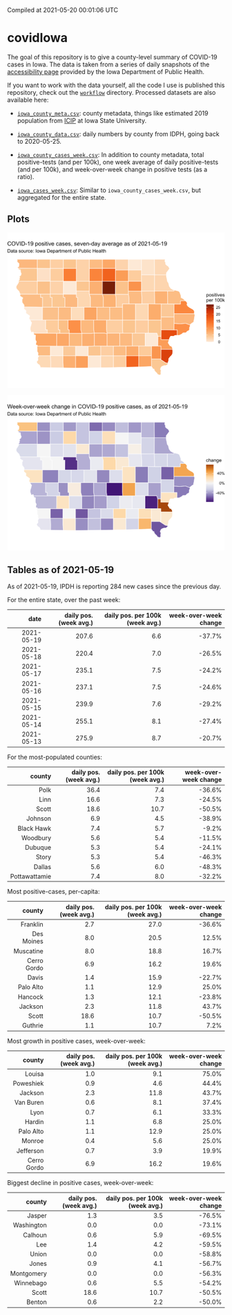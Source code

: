 Compiled at 2021-05-20 00:01:06 UTC

<!-- README.md is generated from README.Rmd. Please edit that file -->

# covidIowa

<!-- badges: start -->

<!-- badges: end -->

The goal of this repository is to give a county-level summary of
COVID-19 cases in Iowa. The data is taken from a series of daily
snapshots of the [accessibility
page](https://coronavirus.iowa.gov/pages/access) provided by the Iowa
Department of Public Health.

If you want to work with the data yourself, all the code I use is
published this repository, check out the [`workflow`](workflow)
directory. Processed datasets are also available here:

  - [`iowa_county_meta.csv`](https://raw.githubusercontent.com/ijlyttle/covidIowa/master/workflow/data/99-publish/iowa_county_meta.csv):
    county metadata, things like estimated 2019 population from
    [ICIP](https://www.icip.iastate.edu/tables/population/counties-estimates)
    at Iowa State University.

  - [`iowa_county_data.csv`](https://raw.githubusercontent.com/ijlyttle/covidIowa/master/workflow/data/99-publish/iowa_county_data.csv):
    daily numbers by county from IDPH, going back to 2020-05-25.

  - [`iowa_county_cases_week.csv`](https://raw.githubusercontent.com/ijlyttle/covidIowa/master/workflow/data/99-publish/iowa_county_data.csv):
    In addition to county metadata, total positive-tests (and per 100k),
    one week average of daily positive-tests (and per 100k), and
    week-over-week change in positive tests (as a ratio).

  - [`iowa_cases_week.csv`](https://raw.githubusercontent.com/ijlyttle/covidIowa/master/workflow/data/99-publish/iowa_cases_week.csv):
    Similar to `iowa_county_cases_week.csv`, but aggregated for the
    entire state.

## Plots

![](workflow/data/99-publish/iowa_cases.png)

![](workflow/data/99-publish/iowa_change.png)

## Tables as of 2021-05-19

As of 2021-05-19, IPDH is reporting 284 new cases since the previous
day.

For the entire state, over the past week:

|       date | daily pos. (week avg.) | daily pos. per 100k (week avg.) | week-over-week change |
| ---------: | ---------------------: | ------------------------------: | --------------------: |
| 2021-05-19 |                  207.6 |                             6.6 |               \-37.7% |
| 2021-05-18 |                  220.4 |                             7.0 |               \-26.5% |
| 2021-05-17 |                  235.1 |                             7.5 |               \-24.2% |
| 2021-05-16 |                  237.1 |                             7.5 |               \-24.6% |
| 2021-05-15 |                  239.9 |                             7.6 |               \-29.2% |
| 2021-05-14 |                  255.1 |                             8.1 |               \-27.4% |
| 2021-05-13 |                  275.9 |                             8.7 |               \-20.7% |

For the most-populated counties:

|        county | daily pos. (week avg.) | daily pos. per 100k (week avg.) | week-over-week change |
| ------------: | ---------------------: | ------------------------------: | --------------------: |
|          Polk |                   36.4 |                             7.4 |               \-36.6% |
|          Linn |                   16.6 |                             7.3 |               \-24.5% |
|         Scott |                   18.6 |                            10.7 |               \-50.5% |
|       Johnson |                    6.9 |                             4.5 |               \-38.9% |
|    Black Hawk |                    7.4 |                             5.7 |                \-9.2% |
|      Woodbury |                    5.6 |                             5.4 |               \-11.5% |
|       Dubuque |                    5.3 |                             5.4 |               \-24.1% |
|         Story |                    5.3 |                             5.4 |               \-46.3% |
|        Dallas |                    5.6 |                             6.0 |               \-48.3% |
| Pottawattamie |                    7.4 |                             8.0 |               \-32.2% |

Most positive-cases, per-capita:

|      county | daily pos. (week avg.) | daily pos. per 100k (week avg.) | week-over-week change |
| ----------: | ---------------------: | ------------------------------: | --------------------: |
|    Franklin |                    2.7 |                            27.0 |               \-36.6% |
|  Des Moines |                    8.0 |                            20.5 |                 12.5% |
|   Muscatine |                    8.0 |                            18.8 |                 16.7% |
| Cerro Gordo |                    6.9 |                            16.2 |                 19.6% |
|       Davis |                    1.4 |                            15.9 |               \-22.7% |
|   Palo Alto |                    1.1 |                            12.9 |                 25.0% |
|     Hancock |                    1.3 |                            12.1 |               \-23.8% |
|     Jackson |                    2.3 |                            11.8 |                 43.7% |
|       Scott |                   18.6 |                            10.7 |               \-50.5% |
|     Guthrie |                    1.1 |                            10.7 |                  7.2% |

Most growth in positive cases, week-over-week:

|      county | daily pos. (week avg.) | daily pos. per 100k (week avg.) | week-over-week change |
| ----------: | ---------------------: | ------------------------------: | --------------------: |
|      Louisa |                    1.0 |                             9.1 |                 75.0% |
|   Poweshiek |                    0.9 |                             4.6 |                 44.4% |
|     Jackson |                    2.3 |                            11.8 |                 43.7% |
|   Van Buren |                    0.6 |                             8.1 |                 37.4% |
|        Lyon |                    0.7 |                             6.1 |                 33.3% |
|      Hardin |                    1.1 |                             6.8 |                 25.0% |
|   Palo Alto |                    1.1 |                            12.9 |                 25.0% |
|      Monroe |                    0.4 |                             5.6 |                 25.0% |
|   Jefferson |                    0.7 |                             3.9 |                 19.9% |
| Cerro Gordo |                    6.9 |                            16.2 |                 19.6% |

Biggest decline in positive cases, week-over-week:

|     county | daily pos. (week avg.) | daily pos. per 100k (week avg.) | week-over-week change |
| ---------: | ---------------------: | ------------------------------: | --------------------: |
|     Jasper |                    1.3 |                             3.5 |               \-76.5% |
| Washington |                    0.0 |                             0.0 |               \-73.1% |
|    Calhoun |                    0.6 |                             5.9 |               \-69.5% |
|        Lee |                    1.4 |                             4.2 |               \-59.5% |
|      Union |                    0.0 |                             0.0 |               \-58.8% |
|      Jones |                    0.9 |                             4.1 |               \-56.7% |
| Montgomery |                    0.0 |                             0.0 |               \-56.3% |
|  Winnebago |                    0.6 |                             5.5 |               \-54.2% |
|      Scott |                   18.6 |                            10.7 |               \-50.5% |
|     Benton |                    0.6 |                             2.2 |               \-50.0% |
